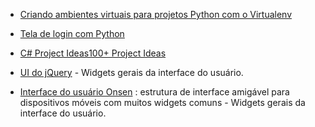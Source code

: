 - [Criando ambientes virtuais para projetos Python com o Virtualenv](https://www.treinaweb.com.br/blog/criando-ambientes-virtuais-para-projetos-python-com-o-virtualenv/)

- [Tela de login com Python](https://www.youtube.com/watch?v=llBcA0V16Yc&t=894s)

- [C# Project Ideas100+ Project Ideas](https://dev.to/samborick/100-project-ideas-oda)

- [UI do jQuery](http://jqueryui.com/) - Widgets gerais da interface do usuário.

- [Interface do usuário Onsen](https://onsen.io/) : estrutura de interface amigável para dispositivos móveis com muitos widgets comuns - Widgets gerais da interface do usuário.
